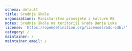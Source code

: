 ```yaml
---
schema: default
title: Srednje škole
organizations: Ministarstvo prosvjete i kulture RS
notes: Srednje škole na teritoriji Grada Banja Luka
license: 'https://opendefinition.org/licenses/odc-odbl/'
category: /
maintainer: /
maintainer_email: /
---
```

